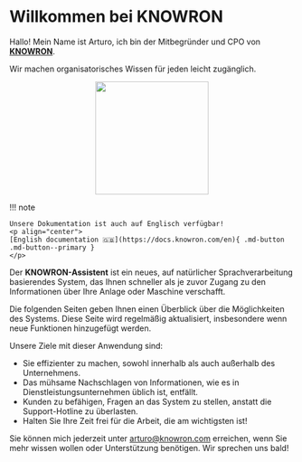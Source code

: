 # Willkommen bei KNOWRON

Hallo! Mein Name ist Arturo, ich bin der Mitbegründer und CPO von [**KNOWRON**](https://www.knowron.com/). 

Wir machen organisatorisches Wissen für jeden leicht zugänglich.
<p align="center"><img src="https://uploads-ssl.webflow.com/5fb7dee20da971151ba8dd09/5fc63de6ce2996845e34e182_arturo.png" width="200"></p>

!!! note

    Unsere Dokumentation ist auch auf Englisch verfügbar!
    <p align="center">
    [English documentation 🇬🇧](https://docs.knowron.com/en){ .md-button .md-button--primary }
    </p>
    


Der **KNOWRON-Assistent** ist ein neues, auf natürlicher Sprachverarbeitung basierendes System, das Ihnen schneller als je zuvor Zugang zu den Informationen über Ihre Anlage oder Maschine verschafft.

Die folgenden Seiten geben Ihnen einen Überblick über die Möglichkeiten des Systems. Diese Seite wird regelmäßig aktualisiert, insbesondere wenn neue Funktionen hinzugefügt werden.

Unsere Ziele mit dieser Anwendung sind:

- Sie effizienter zu machen, sowohl innerhalb als auch außerhalb des Unternehmens.
- Das mühsame Nachschlagen von Informationen, wie es in Dienstleistungsunternehmen üblich ist, entfällt.
- Kunden zu befähigen, Fragen an das System zu stellen, anstatt die Support-Hotline zu überlasten.
- Halten Sie Ihre Zeit frei für die Arbeit, die am wichtigsten ist!

Sie können mich jederzeit unter <arturo@knowron.com> erreichen, wenn Sie mehr wissen wollen oder Unterstützung benötigen. Wir sprechen uns bald!
